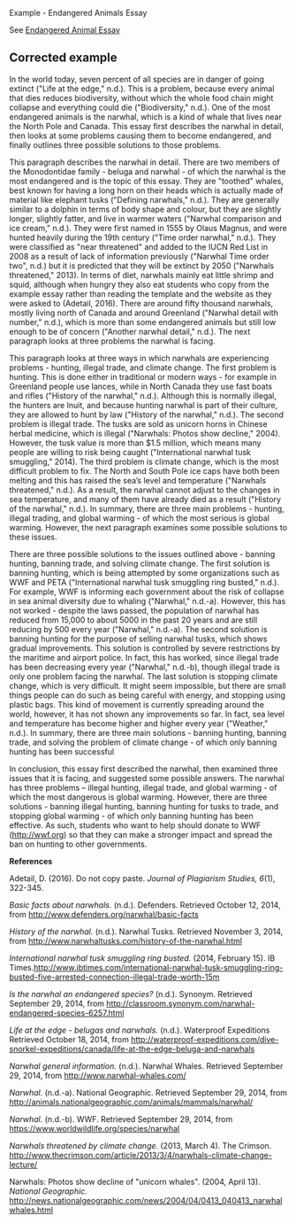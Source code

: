 Example - Endangered Animals Essay

See [Endangered Animal Essay](Project-EndangeredAnimalEssay)
 


## Corrected example
 
In the world today, seven percent of all species are in danger of going extinct ("Life at the edge," n.d.). This is a problem, because every animal that dies reduces biodiversity, without which the whole food chain might collapse and everything could die ("Biodiversity," n.d.). One of the most endangered animals is the narwhal, which is a kind of whale that lives near the North Pole and Canada. This essay first describes the narwhal in detail, then looks at some problems causing them to become endangered, and finally outlines three possible solutions to those problems.  

This paragraph describes the narwhal in detail. There are two members of the Monodontidae family - beluga and narwhal - of which the narwhal is the most endangered and is the topic of this essay. They are "toothed" whales, best known for having a long horn on their heads which is actually made of material like elephant tusks ("Defining narwhals," n.d.). They are generally similar to a dolphin in terms of body shape and colour, but they are slightly longer, slightly fatter, and live in warmer waters ("Narwhal comparison and ice cream," n.d.).   They were first named in 1555 by Olaus Magnus, and were hunted heavily during the 19th century ("Time order narwhal," n.d.). They were classified as "near threatened" and added to the IUCN Red List in 2008 as a result of lack of information previously ("Narwhal Time order two", n.d.) but it is predicted that they will be extinct by 2050 ("Narwhals threatened," 2013). In terms of diet, narwhals mainly eat little shrimp and squid, although when hungry they also eat students who copy from the example essay rather than reading the template and the website as they were asked to (Adetail, 2016). There are around fifty thousand narwhals, mostly living north of Canada and around Greenland ("Narwhal detail with number," n.d.), which is more than some endangered animals but still low enough to be of concern ("Another narwhal detail," n.d.). The next paragraph looks at three problems the narwhal is facing. 

This paragraph looks at three ways in which narwhals are experiencing problems -  hunting, illegal trade, and climate change. The first problem is hunting. This is done either in traditional or modern ways - for example in Greenland people use lances, while in North Canada they use fast boats and rifles ("History of the narwhal," n.d.). Although this is normally illegal, the hunters are Inuit, and because hunting narwhal is part of their culture, they are allowed to hunt by law ("History of the narwhal," n.d.). The second problem is illegal trade. The tusks are sold as unicorn horns in Chinese herbal medicine, which is illegal ("Narwhals: Photos show decline," 2004). However, the tusk value is more than $1.5 million, which means many people are willing to risk being caught ("International narwhal tusk smuggling," 2014). The third problem is climate change, which is the most difficult problem to fix. The North and South Pole ice caps have both been melting and this has raised the sea’s level and temperature ("Narwhals threatened," n.d.). As a result, the narwhal cannot adjust to the changes in sea temperature, and many of them have already died as a result ("History of the narwhal," n.d.). In summary, there are three main problems - hunting, illegal trading, and global warming - of which the most serious is global warming. However, the next paragraph examines some possible solutions to these issues. 

There are three possible solutions to the issues outlined above - banning hunting, banning trade, and solving climate change. The first solution is banning hunting, which is being attempted by some organizations such as WWF and PETA ("International narwhal tusk smuggling ring busted," n.d.). For example, WWF is informing each government about the risk of collapse in sea animal diversity due to whaling ("Narwhal," n.d.-a). However, this has not worked - despite the laws passed, the population of narwhal has reduced from 15,000 to about 5000 in the past 20 years and are still reducing by 500 every year ("Narwhal," n.d.-a). The second solution is banning hunting for the purpose of selling narwhal tusks, which shows gradual improvements. This solution is controlled by severe restrictions by the maritime and airport police. In fact, this has worked, since illegal trade has been decreasing every year ("Narwhal," n.d.-b), though illegal trade is only one problem facing the narwhal. The last solution is stopping climate change, which is very difficult. It might seem impossible, but there are small things people can do such as being careful with energy, and stopping using plastic bags. This kind of movement is currently spreading around the world, however, it has not shown any improvements so far. In fact, sea level and temperature has become higher and higher every year ("Weather," n.d.). In summary, there are three main solutions - banning hunting, banning trade, and solving the problem of climate change - of which only banning hunting has been successful 

In conclusion, this essay first described the narwhal, then examined three issues that it is facing, and suggested some possible answers. The narwhal has three problems – illegal hunting, illegal trade, and global warming - of which the most dangerous is global warming. However, there are three solutions - banning illegal hunting, banning hunting for tusks to trade, and stopping global warming - of which only banning hunting has been effective. As such, students who want to help should donate to WWF (http://wwf.org) so that they can make a stronger impact and spread the ban on hunting to other governments.

 
 
__References__

Adetail, D. (2016). Do not copy paste. <em>Journal of Plagiarism Studies, 6</em>(1), 322-345.

<em>Basic facts about narwhals.</em> (n.d.). Defenders. Retrieved October 12, 2014, from http://www.defenders.org/narwhal/basic-facts

<em>History of the narwhal.</em> (n.d.). Narwhal Tusks. Retrieved November 3, 2014, from http://www.narwhaltusks.com/history-of-the-narwhal.html

<em>International narwhal tusk smuggling ring busted.</em> (2014, February 15). IB Times.http://www.ibtimes.com/international-narwhal-tusk-smuggling-ring-busted-five-arrested-connection-illegal-trade-worth-15m

<em>Is the narwhal an endangered species?</em> (n.d.). Synonym. Retrieved September 29, 2014, from http://classroom.synonym.com/narwhal-endangered-species-6257.html

<em>Life at the edge - belugas and narwhals.</em> (n.d.). Waterproof Expeditions Retrieved October 18, 2014, from http://waterproof-expeditions.com/dive-snorkel-expeditions/canada/life-at-the-edge-beluga-and-narwhals

<em>Narwhal general information.</em> (n.d.). Narwhal Whales. Retrieved September 29, 2014, from http://www.narwhal-whales.com/

<em>Narwhal.</em> (n.d.-a). National Geographic. Retrieved September 29, 2014, from http://animals.nationalgeographic.com/animals/mammals/narwhal/

<em>Narwhal.</em> (n.d.-b). WWF. Retrieved September 29, 2014, from https://www.worldwildlife.org/species/narwhal

<em>Narwhals threatened by climate change.</em> (2013, March 4). The Crimson. http://www.thecrimson.com/article/2013/3/4/narwhals-climate-change-lecture/

Narwhals: Photos show decline of "unicorn whales". (2004, April 13). <em>National Geographic.</em> http://news.nationalgeographic.com/news/2004/04/0413_040413_narwhalwhales.html
 

